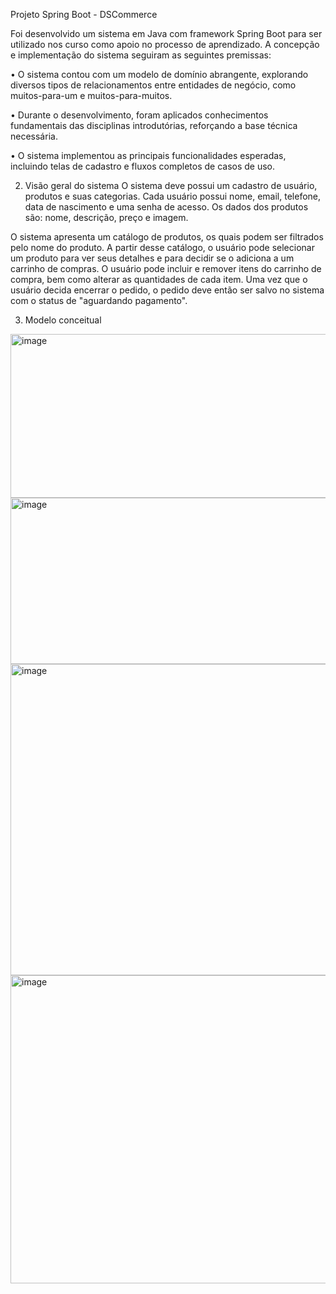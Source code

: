 Projeto Spring Boot - DSCommerce

Foi desenvolvido um sistema em Java com framework Spring Boot para ser utilizado nos curso como apoio no processo de aprendizado. A concepção e implementação do sistema seguiram as seguintes premissas:

•	O sistema contou com um modelo de domínio abrangente, explorando diversos tipos de relacionamentos entre entidades de negócio, como muitos-para-um e muitos-para-muitos.

•	Durante o desenvolvimento, foram aplicados conhecimentos fundamentais das disciplinas introdutórias, reforçando a base técnica necessária.

•	O sistema implementou as principais funcionalidades esperadas, incluindo telas de cadastro e fluxos completos de casos de uso.

2. Visão geral do sistema
O sistema deve possui um cadastro de usuário, produtos e suas categorias.
Cada usuário possui nome, email, telefone, data de nascimento e uma senha de acesso. Os dados dos produtos são: nome, descrição, preço e imagem.

O sistema apresenta um catálogo de produtos, os quais podem ser filtrados pelo nome do produto.
A partir desse catálogo, o usuário pode selecionar um produto para ver seus detalhes e para decidir se o adiciona a um carrinho de compras.
 O usuário pode incluir e remover itens do carrinho de compra, bem como alterar as quantidades de cada item. Uma vez que o usuário decida encerrar o pedido, o pedido deve então ser salvo no sistema com o status de "aguardando pagamento".

 3. Modelo conceitual
  <img width="604" height="262" alt="image" src="https://github.com/user-attachments/assets/0c7c7eae-f69f-49f7-8717-bcc8d7b78277" />

  <img width="570" height="266" alt="image" src="https://github.com/user-attachments/assets/fb297812-cc6d-4313-b365-a234a195da70" />

  <img width="958" height="498" alt="image" src="https://github.com/user-attachments/assets/e01a8af2-1aec-4326-bcff-fc77d92a6ba3" />

  <img width="955" height="493" alt="image" src="https://github.com/user-attachments/assets/749f3e02-ce53-4008-98fb-5c46fac09071" />





